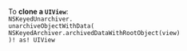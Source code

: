 ---
---

To <b>clone a `UIView`</b>:<br>
`NSKeyedUnarchiver.`<br>
`unarchiveObjectWithData(`<br>
`NSKeyedArchiver.archivedDataWithRootObject(view)`<br>
`)! as! UIView`